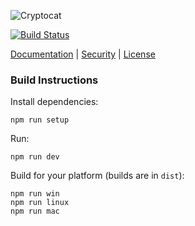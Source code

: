 ![Cryptocat](https://raw.githubusercontent.com/cryptocat/cryptocat/master/src/img/logo/logo64.png)

[![Build Status](https://travis-ci.org/Freyja-Folkvangr/cryptocat.svg?branch=master)](https://travis-ci.org/Freyja-Folkvangr/cryptocat)

[Documentation](https://crypto.cat/help.html) | [Security](https://crypto.cat/security.html) | [License](http://www.gnu.org/licenses/gpl-3.0.en.html)

### Build Instructions
Install dependencies:
```
npm run setup
```

Run:
```
npm run dev
```

Build for your platform (builds are in `dist`):
```
npm run win
npm run linux
npm run mac
```
